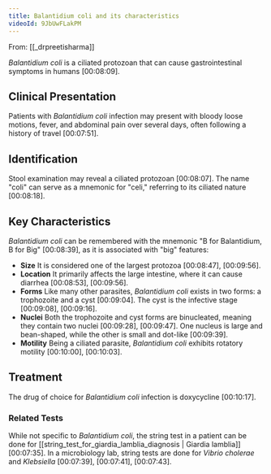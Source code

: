 ```yaml
---
title: Balantidium coli and its characteristics
videoId: 9JbUwFLakPM
---
```


From: [[_drpreetisharma]] <br/> 

*Balantidium coli* is a ciliated protozoan that can cause gastrointestinal symptoms in humans <a class="yt-timestamp" data-t="00:08:09">[00:08:09]</a>.

## Clinical Presentation
Patients with *Balantidium coli* infection may present with bloody loose motions, fever, and abdominal pain over several days, often following a history of travel <a class="yt-timestamp" data-t="00:07:51">[00:07:51]</a>.

## Identification
Stool examination may reveal a ciliated protozoan <a class="yt-timestamp" data-t="00:08:07">[00:08:07]</a>. The name "coli" can serve as a mnemonic for "celi," referring to its ciliated nature <a class="yt-timestamp" data-t="00:08:18">[00:08:18]</a>.

## Key Characteristics
*Balantidium coli* can be remembered with the mnemonic "B for Balantidium, B for Big" <a class="yt-timestamp" data-t="00:08:39">[00:08:39]</a>, as it is associated with "big" features:
*   **Size** It is considered one of the largest protozoa <a class="yt-timestamp" data-t="00:08:47">[00:08:47]</a>, <a class="yt-timestamp" data-t="00:09:56">[00:09:56]</a>.
*   **Location** It primarily affects the large intestine, where it can cause diarrhea <a class="yt-timestamp" data-t="00:08:53">[00:08:53]</a>, <a class="yt-timestamp" data-t="00:09:56">[00:09:56]</a>.
*   **Forms** Like many other parasites, *Balantidium coli* exists in two forms: a trophozoite and a cyst <a class="yt-timestamp" data-t="00:09:04">[00:09:04]</a>. The cyst is the infective stage <a class="yt-timestamp" data-t="00:09:08">[00:09:08]</a>, <a class="yt-timestamp" data-t="00:09:16">[00:09:16]</a>.
*   **Nuclei** Both the trophozoite and cyst forms are binucleated, meaning they contain two nuclei <a class="yt-timestamp" data-t="00:09:28">[00:09:28]</a>, <a class="yt-timestamp" data-t="00:09:47">[00:09:47]</a>. One nucleus is large and bean-shaped, while the other is small and dot-like <a class="yt-timestamp" data-t="00:09:39">[00:09:39]</a>.
*   **Motility** Being a ciliated parasite, *Balantidium coli* exhibits rotatory motility <a class="yt-timestamp" data-t="00:10:00">[00:10:00]</a>, <a class="yt-timestamp" data-t="00:10:03">[00:10:03]</a>.

## Treatment
The drug of choice for *Balantidium coli* infection is doxycycline <a class="yt-timestamp" data-t="00:10:17">[00:10:17]</a>.

### Related Tests
While not specific to *Balantidium coli*, the string test in a patient can be done for [[string_test_for_giardia_lamblia_diagnosis | Giardia lamblia]] <a class="yt-timestamp" data-t="00:07:35">[00:07:35]</a>. In a microbiology lab, string tests are done for *Vibrio cholerae* and *Klebsiella* <a class="yt-timestamp" data-t="00:07:39">[00:07:39]</a>, <a class="yt-timestamp" data-t="00:07:41">[00:07:41]</a>, <a class="yt-timestamp" data-t="00:07:43">[00:07:43]</a>.